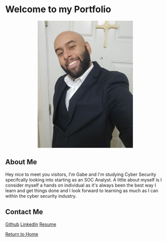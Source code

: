 # Welcome to my Portfolio

<p align="center">
  <img src="assets/Headshot.jpg" alt="My photo" width="300">
</p>

## About Me

Hey nice to meet you visitors, I'm Gabe and I'm studying Cyber Security specifcally looking into starting as an SOC Analyst. A little about myself is I consider myself a hands on individual as it's always been the best way I learn and get things done and I look forward to learning as much as I can within the cyber security industry.

## Contact Me

[Github](https://github.com/AntoTheSol/DAE-6MonthProjects)
[LinkedIn](https://www.linkedin.com/in/gabriel-z-757404aa/)
[Resume](Assets/Resume-Nov23.pdf)


[Return to Home](./index.md)